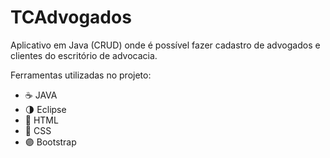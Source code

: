 # TCAdvogados


Aplicativo em Java (CRUD) onde é possível fazer cadastro de advogados e clientes do escritório de advocacia.

Ferramentas utilizadas no projeto:

- ☕ JAVA
- 🌗 Eclipse
- 🔶 HTML
- 🔷 CSS
- 🟣 Bootstrap



